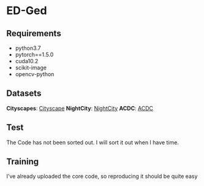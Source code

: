 # ED-Ged
## Requirements
* python3.7
* pytorch==1.5.0
* cuda10.2
* scikit-image
* opencv-python
## Datasets 
**Cityscapes**:  [Cityscape](https://www.cityscapes-dataset.com/) 
**NightCity**:  [NightCity](https://dmcv.sjtu.edu.cn/people/phd/tanxin/NightCity/index.html/) 
**ACDC**:  [ACDC](https://acdc.vision.ee.ethz.ch/) 
## Test
The Code has not been sorted out. I will sort it out when I have time.

## Training 
I've already uploaded the core code, so reproducing it should be quite easy
